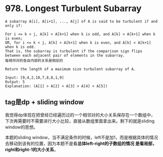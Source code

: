 # 978. Longest Turbulent Subarray
```
A subarray A[i], A[i+1], ..., A[j] of A is said to be turbulent if and only if:

For i <= k < j, A[k] > A[k+1] when k is odd, and A[k] < A[k+1] when k is even;
OR, for i <= k < j, A[k] > A[k+1] when k is even, and A[k] < A[k+1] when k is odd.
That is, the subarray is turbulent if the comparison sign flips between each adjacent pair of elements in the subarray.
每相邻对的各自内部的关系是相反的

Return the length of a maximum size turbulent subarray of A.

Input: [9,4,2,10,7,8,8,1,9]
Output: 5
Explanation: (A[1] > A[2] < A[3] > A[4] < A[5])
```
## tag是dp + sliding window

我觉得dp体现在把曾经已经遍历过的一个相邻对的大小关系保存在一个数组中，下次再需要时不需要进行大小比较，直接从数组里面拿出来。剩下的就是sliding window的思想。

本题的sliding window，当不满足条件的时候，left不是加1，而是根据具体的情况去移动到该有的位置，因为本题不是看**总体left-right的子数组的情况
是看局部，right和right-1的大小关系**，
